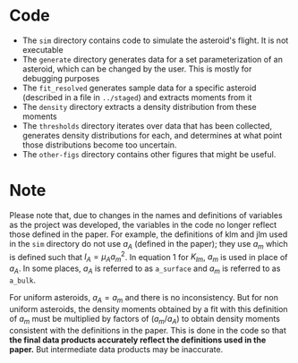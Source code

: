 # Code

* The `sim` directory contains code to simulate the asteroid's flight. It is not executable
* The `generate` directory generates data for a set parameterization of an asteroid, which can be changed by the user. This is mostly for debugging purposes
* The `fit_resolved` generates sample data for a specific asteroid (described in a file in `../staged`) and extracts moments from it
* The `density` directory extracts a density distribution from these moments
* The `thresholds` directory iterates over data that has been collected, generates density distributions for each, and determines at what point those distributions become too uncertain.
* The `other-figs` directory contains other figures that might be useful.

# Note

Please note that, due to changes in the names and definitions of variables as the project was developed, the variables in the code no longer reflect those defined in the paper. For example, the definitions of klm and jlm used in the `sim` directory do not use $a_A$ (defined in the paper); they use $a_m$ which is defined such that $I_A = \mu_A a_m^2$. In equation 1 for $K_{lm}$, $a_m$ is used in place of $a_A$. In some places, $a_A$ is referred to as `a_surface` and $a_m$ is referred to as `a_bulk`.

For uniform asteroids, $a_A = a_m$ and there is no inconsistency. But for non uniform asteroids, the density moments obtained by a fit with this definition of $a_m$ must be multiplied by factors of ($a_m / a_A$) to obtain density moments consistent with the definitions in the paper. This is done in the code so that **the final data products accurately reflect the definitions used in the paper.** But intermediate data products may be inaccurate.